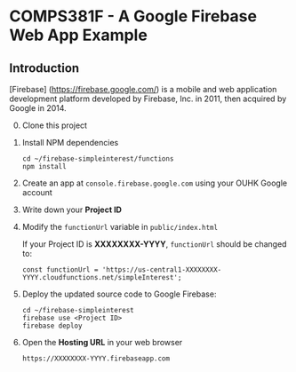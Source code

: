 # COMPS381F - A Google Firebase Web App Example

## Introduction
[Firebase] (https://firebase.google.com/) is a mobile and web application development platform developed by Firebase, Inc. in 2011, then acquired by Google in 2014.

0. Clone this project
1. Install NPM dependencies
   ```
   cd ~/firebase-simpleinterest/functions
   npm install
   ```
2. Create an app at `console.firebase.google.com` using your OUHK Google account
3. Write down your **Project ID**
4. Modify the `functionUrl` variable in `public/index.html`

   If your Project ID is **XXXXXXXX-YYYY**, `functionUrl` should be changed to:
   ```
   const functionUrl = 'https://us-central1-XXXXXXXX-YYYY.cloudfunctions.net/simpleInterest';
   ```
5. Deploy the updated source code to Google Firebase:
   ```
   cd ~/firebase-simpleinterest
   firebase use <Project ID>
   firebase deploy
   ```
6. Open the **Hosting URL** in your web browser
   ```
   https://XXXXXXXX-YYYY.firebaseapp.com
   ```

